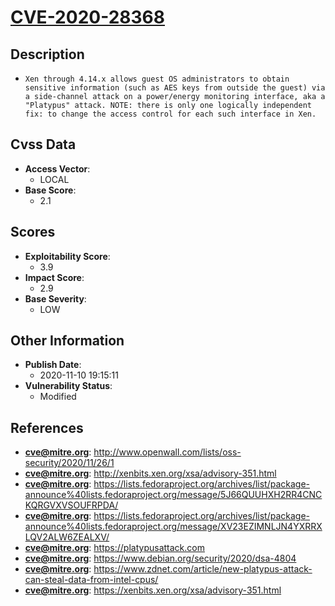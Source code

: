 
# [CVE-2020-28368](https://cve.mitre.org/cgi-bin/cvename.cgi?name=CVE-2020-28368)

## Description

- `Xen through 4.14.x allows guest OS administrators to obtain sensitive information (such as AES keys from outside the guest) via a side-channel attack on a power/energy monitoring interface, aka a "Platypus" attack. NOTE: there is only one logically independent fix: to change the access control for each such interface in Xen.`

## Cvss Data

- **Access Vector**:
  - LOCAL
- **Base Score**:
  - 2.1

## Scores

- **Exploitability Score**:
  - 3.9
- **Impact Score**:
  - 2.9
- **Base Severity**:
  - LOW

## Other Information

- **Publish Date**:
  - 2020-11-10 19:15:11
- **Vulnerability Status**:
  - Modified

## References

- **cve@mitre.org**: http://www.openwall.com/lists/oss-security/2020/11/26/1
- **cve@mitre.org**: http://xenbits.xen.org/xsa/advisory-351.html
- **cve@mitre.org**: https://lists.fedoraproject.org/archives/list/package-announce%40lists.fedoraproject.org/message/5J66QUUHXH2RR4CNCKQRGVXVSOUFRPDA/
- **cve@mitre.org**: https://lists.fedoraproject.org/archives/list/package-announce%40lists.fedoraproject.org/message/XV23EZIMNLJN4YXRRXLQV2ALW6ZEALXV/
- **cve@mitre.org**: https://platypusattack.com
- **cve@mitre.org**: https://www.debian.org/security/2020/dsa-4804
- **cve@mitre.org**: https://www.zdnet.com/article/new-platypus-attack-can-steal-data-from-intel-cpus/
- **cve@mitre.org**: https://xenbits.xen.org/xsa/advisory-351.html
